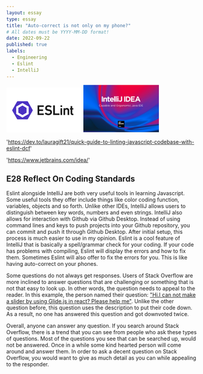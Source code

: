 ```yaml
---
layout: essay
type: essay
title: "Auto-correct is not only on my phone?"
# All dates must be YYYY-MM-DD format!
date: 2022-09-22
published: true
labels:
  - Engineering
  - Eslint
  - IntelliJ
---
```


<div class="text-center p-4">
  <img width="200px" src="../img/032f30a0-f2e1-11e5-8676-4676c2ca102a_canln7.png" class="img-thumbnail" >
  <img width="200px" src="../img/intellij-idea_1280x800.png" class="img-thumbnail" >
</div>

'https://dev.to/lauragift21/quick-guide-to-linting-javascript-codebase-with-eslint-dcf'

'https://www.jetbrains.com/idea/'



## E28 Reflect On Coding Standards
Eslint alongside IntelliJ are both very useful tools in learning Javascript. Some useful tools they offer include things like color coding function, variables, objects and so forth. Unlike other IDEs, IntelliJ allows users to distinguish between key words, numbers and even strings. IntelliJ also allows for interaction with Github via Github Desktop. Instead of using command lines and keys to push projects into your Github repository, you can commit and push it through Github Desktop. After initial setup, this process is much easier to use in my opinion. Eslint is a cool feature of IntelliJ that is basically a spell/grammar check for your coding. If your code has problems with compiling, Eslint will display the errors and how to fix them. Sometimes Eslint will also offer to fix the errors for you. This is like having auto-correct on your phones.

Some questions do not always get responses. Users of Stack Overflow are more inclined to answer questions that are challenging or something that is not that easy to look up. In other words, the question needs to appeal to the reader. In this example, the person named their question: ["Hi.I can not make a slider by using Glide.js in react? Please help me"](https://stackoverflow.com/questions/73655613/hi-i-can-not-make-a-slider-by-using-glide-js-in-react-please-help-me). Unlike the other question before, this question uses the description to put their code down. As a result, no one has answered this question and got downvoted twice.

Overall, anyone can answer any question. If you search around Stack Overflow, there is a trend that you can see from people who ask these types of questions. Most of the questions you see that can be searched up, would not be answered. Once in a while some kind hearted person will come around and answer them. In order to ask a decent question on Stack Overflow, you would want to give as much detail as you can while appealing to the responder.


